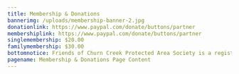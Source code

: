 ```yaml
---
title: Membership & Donations
bannerimg: /uploads/membership-banner-2.jpg
donationlink: https://www.paypal.com/donate/buttons/partner
membershiplink: https://www.paypal.com/donate/buttons/partner
singlemembership: $20.00
familymembership: $30.00
bottomnotice: Friends of Churn Creek Protected Area Society is a registered charity under the Income Tax Act of Canada (registration number 85431 1453 RR0001). Receipts for income tax purposes will be sent for all donations of $20 or greater or as requested.
pagename: Membership & Donations Page Content
---
```

